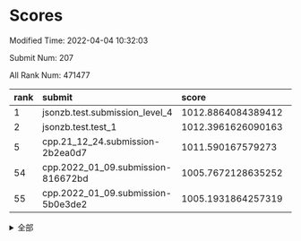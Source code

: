 # Scores

Modified Time: 2022-04-04 10:32:03

Submit Num: 207

All Rank Num: 471477

| rank |               submit               |       score        |       sigma        | pk_num |
| :--- | :--------------------------------- | :----------------- | :----------------- | :----- |
| 1    | jsonzb.test.submission_level_4     | 1012.8864084389412 | 0.797949629780243  | 9113   |
| 2    | jsonzb.test.test_1                 | 1012.3961626090163 | 0.809612819645334  | 9109   |
| 5    | cpp.21_12_24.submission-2b2ea0d7   | 1011.590167579273  | 0.7907856860582502 | 9111   |
| 54   | cpp.2022_01_09.submission-816672bd | 1005.7672128635252 | 0.7107842140912096 | 9112   |
| 55   | cpp.2022_01_09.submission-5b0e3de2 | 1005.1931864257319 | 0.7088984133641908 | 9113   |


<details>
<summary>全部</summary>

| rank |                 submit                 |       score        |       sigma        | pk_num |
| :--- | :------------------------------------- | :----------------- | :----------------- | :----- |
| 1    | jsonzb.test.submission_level_4         | 1012.8864084389412 | 0.797949629780243  | 9113   |
| 2    | jsonzb.test.test_1                     | 1012.3961626090163 | 0.809612819645334  | 9109   |
| 3    | gobigger.level_3.submission_level_3_26 | 1011.9535692025219 | 0.7975318922815453 | 9107   |
| 4    | gobigger.level_3.submission_level_3_21 | 1011.6946741151003 | 0.748830284535948  | 9114   |
| 5    | cpp.21_12_24.submission-2b2ea0d7       | 1011.590167579273  | 0.7907856860582502 | 9111   |
| 6    | gobigger.level_3.submission_level_3_1  | 1011.5233138628306 | 0.7666248115133502 | 9112   |
| 7    | gobigger.level_3.submission_level_3_43 | 1011.0410514259149 | 0.775971032894288  | 9108   |
| 8    | gobigger.level_3.submission_level_3_48 | 1010.9081619800165 | 0.744933135738114  | 9111   |
| 9    | gobigger.level_3.submission_level_3_7  | 1010.8923212250021 | 0.783723353776189  | 9109   |
| 10   | gobigger.level_3.submission_level_3_25 | 1010.8774171796947 | 0.7837591756027897 | 9110   |
| 11   | gobigger.level_3.submission_level_3_31 | 1010.8275533975628 | 0.7537465042737336 | 9110   |
| 12   | gobigger.level_3.submission_level_3_45 | 1010.6935838793645 | 0.7612396420449388 | 9108   |
| 13   | gobigger.level_3.submission_level_3_35 | 1010.6380312967754 | 0.7510803492849594 | 9116   |
| 14   | gobigger.level_3.submission_level_3_17 | 1010.564006311147  | 0.7488525624786472 | 9108   |
| 15   | gobigger.level_3.submission_level_3_5  | 1010.5424664160681 | 0.780141275780269  | 9110   |
| 16   | gobigger.level_3.submission_level_3_33 | 1010.414463427756  | 0.760457859115559  | 9114   |
| 17   | gobigger.level_3.submission_level_3_14 | 1010.267051635033  | 0.7599895369166911 | 9112   |
| 18   | gobigger.level_3.submission_level_3_49 | 1010.2361372772571 | 0.7465483167027355 | 9113   |
| 19   | gobigger.level_3.submission_level_3_12 | 1010.2128534062182 | 0.7649760355243292 | 9114   |
| 20   | gobigger.level_3.submission_level_3_2  | 1010.1645721866636 | 0.7787132644568467 | 9118   |
| 21   | gobigger.level_3.submission_level_3_23 | 1009.9722368956685 | 0.7630023672626381 | 9110   |
| 22   | gobigger.level_3.submission_level_3_13 | 1009.9639509620248 | 0.7603701271846275 | 9108   |
| 23   | gobigger.level_3.submission_level_3_18 | 1009.9474117498885 | 0.759287092525689  | 9112   |
| 24   | gobigger.level_3.submission_level_3_39 | 1009.8964195449942 | 0.747141695313326  | 9111   |
| 25   | gobigger.level_3.submission_level_3_30 | 1009.8700586033618 | 0.7689983403201159 | 9113   |
| 26   | gobigger.level_3.submission_level_3_36 | 1009.7667141155638 | 0.7502222630563551 | 9115   |
| 27   | gobigger.level_3.submission_level_3_24 | 1009.7635879335548 | 0.7796827205810885 | 9115   |
| 28   | gobigger.level_3.submission_level_3_22 | 1009.7072633813267 | 0.7748330629512119 | 9107   |
| 29   | gobigger.level_3.submission_level_3_3  | 1009.6892286768411 | 0.7596376699344816 | 9115   |
| 30   | gobigger.level_3.submission_level_3_20 | 1009.65352398502   | 0.7605800982399846 | 9111   |
| 31   | gobigger.level_3.submission_level_3_11 | 1009.6463589850825 | 0.771078228825871  | 9112   |
| 32   | gobigger.level_3.submission_level_3_9  | 1009.6336241387335 | 0.7544086297758325 | 9114   |
| 33   | gobigger.level_3.submission_level_3_38 | 1009.6149100454581 | 0.7481100939158183 | 9109   |
| 34   | gobigger.level_3.submission_level_3_44 | 1009.5903897375241 | 0.7432506414186292 | 9107   |
| 35   | gobigger.level_3.submission_level_3_15 | 1009.5321629095464 | 0.777143472906063  | 9106   |
| 36   | gobigger.level_3.submission_level_3_42 | 1009.5252365037945 | 0.749759502828719  | 9114   |
| 37   | gobigger.level_3.submission_level_3_27 | 1009.4807361841904 | 0.7352063489226078 | 9106   |
| 38   | gobigger.level_3.submission_level_3_8  | 1009.4294415710982 | 0.7446486214981176 | 9109   |
| 39   | gobigger.level_3.submission_level_3_32 | 1009.4141971097654 | 0.7732138254996621 | 9114   |
| 40   | gobigger.level_3.submission_level_3_10 | 1009.4021222622499 | 0.7439043256596548 | 9118   |
| 41   | gobigger.level_3.submission_level_3_0  | 1009.3443636072344 | 0.7490149301495104 | 9108   |
| 42   | gobigger.level_3.submission_level_3_4  | 1009.2528060551795 | 0.7369321779782438 | 9110   |
| 43   | gobigger.level_3.submission_level_3_47 | 1009.0967377326219 | 0.7514835490126781 | 9114   |
| 44   | gobigger.level_3.submission_level_3_19 | 1009.0509449269074 | 0.7340962291174136 | 9113   |
| 45   | gobigger.level_3.submission_level_3_6  | 1008.9254311827481 | 0.7544724196014456 | 9111   |
| 46   | gobigger.level_3.submission_level_3_28 | 1008.8595334976699 | 0.7500943015357083 | 9113   |
| 47   | gobigger.level_3.submission_level_3_41 | 1008.8576623353367 | 0.7401788813645819 | 9112   |
| 48   | gobigger.level_3.submission_level_3_46 | 1008.8262109219559 | 0.7512255699020742 | 9114   |
| 49   | gobigger.level_3.submission_level_3_40 | 1008.7444354149524 | 0.7439479205951945 | 9108   |
| 50   | gobigger.level_3.submission_level_3_16 | 1008.7408490446663 | 0.7247482204202345 | 9114   |
| 51   | gobigger.level_3.submission_level_3_37 | 1008.5978983782875 | 0.7263986815045003 | 9114   |
| 52   | gobigger.level_3.submission_level_3_34 | 1008.4516523572042 | 0.7301719265803782 | 9113   |
| 53   | gobigger.level_3.submission_level_3_29 | 1008.3468042486118 | 0.7380204099832366 | 9107   |
| 54   | cpp.2022_01_09.submission-816672bd     | 1005.7672128635252 | 0.7107842140912096 | 9112   |
| 55   | cpp.2022_01_09.submission-5b0e3de2     | 1005.1931864257319 | 0.7088984133641908 | 9113   |
| 56   | gobigger.level_1.submission_level_1_11 | 1004.9920005048457 | 0.7202292807100292 | 9110   |
| 57   | gobigger.level_1.submission_level_1_31 | 1004.7919692743641 | 0.721512619335496  | 9112   |
| 58   | gobigger.level_1.submission_level_1_46 | 1004.6038822129362 | 0.7170995774115114 | 9113   |
| 59   | gobigger.level_1.submission_level_1_42 | 1004.5643304890601 | 0.7185616241571147 | 9110   |
| 60   | gobigger.level_1.submission_level_1_26 | 1004.245282471336  | 0.718666738305751  | 9114   |
| 61   | gobigger.level_1.submission_level_1_22 | 1004.2336043512539 | 0.7250428460977096 | 9112   |
| 62   | gobigger.level_1.submission_level_1_36 | 1004.1732505367637 | 0.7215152093063784 | 9110   |
| 63   | gobigger.level_1.submission_level_1_15 | 1004.1331551927688 | 0.7096696109506938 | 9111   |
| 64   | gobigger.level_1.submission_level_1_35 | 1004.0971549115508 | 0.7229732721313985 | 9114   |
| 65   | gobigger.level_1.submission_level_1_34 | 1003.9885533673852 | 0.7308599445023947 | 9113   |
| 66   | gobigger.level_1.submission_level_1_2  | 1003.9696994369663 | 0.7092496719488495 | 9109   |
| 67   | gobigger.level_1.submission_level_1_48 | 1003.9579128143097 | 0.7093351622968175 | 9113   |
| 68   | gobigger.level_1.submission_level_1_13 | 1003.9211268868592 | 0.7253337437028174 | 9111   |
| 69   | gobigger.level_1.submission_level_1_3  | 1003.909312055682  | 0.7122946369679266 | 9108   |
| 70   | gobigger.level_1.submission_level_1_4  | 1003.8555737414438 | 0.719866649694503  | 9111   |
| 71   | gobigger.level_1.submission_level_1_39 | 1003.784614293461  | 0.7116324361744646 | 9109   |
| 72   | gobigger.level_1.submission_level_1_10 | 1003.7764050094165 | 0.7141456771334537 | 9107   |
| 73   | gobigger.level_1.submission_level_1_17 | 1003.7550521647505 | 0.7222289536739975 | 9112   |
| 74   | gobigger.level_1.submission_level_1_43 | 1003.7014392255495 | 0.7168708267791479 | 9110   |
| 75   | gobigger.level_1.submission_level_1_24 | 1003.6157555361035 | 0.7202132687858354 | 9109   |
| 76   | gobigger.level_1.submission_level_1_33 | 1003.5733847205782 | 0.7102572764299117 | 9109   |
| 77   | gobigger.level_1.submission_level_1_29 | 1003.5444592765854 | 0.7138619954404578 | 9110   |
| 78   | gobigger.level_1.submission_level_1_32 | 1003.5038724161989 | 0.7095473781106398 | 9108   |
| 79   | gobigger.level_1.submission_level_1_5  | 1003.480394811874  | 0.7059683243466988 | 9108   |
| 80   | gobigger.level_1.submission_level_1_44 | 1003.3602350170335 | 0.712144675944465  | 9114   |
| 81   | gobigger.level_1.submission_level_1_30 | 1003.288609594091  | 0.7214172178561356 | 9115   |
| 82   | gobigger.level_1.submission_level_1_37 | 1003.1857670189579 | 0.7189170843904635 | 9110   |
| 83   | gobigger.level_1.submission_level_1_8  | 1003.1718113885172 | 0.7171946886149172 | 9108   |
| 84   | gobigger.level_1.submission_level_1_12 | 1003.1053010783965 | 0.7180213186469943 | 9111   |
| 85   | gobigger.level_1.submission_level_1_25 | 1003.0784845653181 | 0.7024940608996701 | 9110   |
| 86   | gobigger.level_1.submission_level_1_0  | 1003.06452439005   | 0.7142891868689124 | 9110   |
| 87   | gobigger.level_1.submission_level_1_45 | 1002.9754124495732 | 0.7170430662333778 | 9108   |
| 88   | gobigger.level_1.submission_level_1_21 | 1002.9411188113968 | 0.7089020712502654 | 9113   |
| 89   | gobigger.level_1.submission_level_1_49 | 1002.919150958537  | 0.7175582961036148 | 9114   |
| 90   | gobigger.level_1.submission_level_1_7  | 1002.9160192421554 | 0.7128851070405319 | 9110   |
| 91   | gobigger.level_1.submission_level_1_38 | 1002.9017038565466 | 0.7119147335636582 | 9113   |
| 92   | gobigger.level_1.submission_level_1_16 | 1002.8330210989392 | 0.7029854589446339 | 9110   |
| 93   | gobigger.level_1.submission_level_1_19 | 1002.7906702251199 | 0.7211139092699949 | 9106   |
| 94   | gobigger.level_1.submission_level_1_1  | 1002.7148985919548 | 0.706949323156885  | 9113   |
| 95   | gobigger.level_1.submission_level_1_9  | 1002.6762195790759 | 0.7056097503962718 | 9108   |
| 96   | gobigger.level_1.submission_level_1_27 | 1002.6596863020566 | 0.7167665873083652 | 9114   |
| 97   | gobigger.level_1.submission_level_1_41 | 1002.656387457783  | 0.7165025211720598 | 9106   |
| 98   | gobigger.level_1.submission_level_1_14 | 1002.5443739013441 | 0.7085909109670219 | 9105   |
| 99   | gobigger.level_1.submission_level_1_6  | 1002.4968235461604 | 0.7046971107189232 | 9104   |
| 100  | gobigger.level_1.submission_level_1_23 | 1002.4072152476249 | 0.7108327495157786 | 9107   |
| 101  | gobigger.level_1.submission_level_1_20 | 1002.4061329344582 | 0.7173979026655205 | 9113   |
| 102  | gobigger.level_1.submission_level_1_28 | 1002.3967950550943 | 0.709279511358286  | 9113   |
| 103  | gobigger.level_1.submission_level_1_47 | 1002.1434778682072 | 0.711587544350104  | 9107   |
| 104  | gobigger.level_1.submission_level_1_40 | 1002.097299224045  | 0.7240230215572407 | 9113   |
| 105  | gobigger.level_1.submission_level_1_18 | 1001.9516686741836 | 0.7174942879469389 | 9108   |
| 106  | gobigger.random.submission_random_34   | 997.3304247471232  | 0.7117198974636357 | 9112   |
| 107  | gobigger.random.submission_random_31   | 997.2960753192092  | 0.6965324347895878 | 9110   |
| 108  | gobigger.random.submission_random_5    | 997.1246620694552  | 0.7057394163735393 | 9105   |
| 109  | gobigger.random.submission_random_37   | 997.0879130211392  | 0.720466044761698  | 9110   |
| 110  | gobigger.random.submission_random_3    | 996.856293378119   | 0.7127668570809021 | 9106   |
| 111  | gobigger.random.submission_random_12   | 996.7579699328771  | 0.7076303320811385 | 9111   |
| 112  | gobigger.random.submission_random_45   | 996.7432654871776  | 0.6971166277757788 | 9107   |
| 113  | gobigger.random.submission_random_27   | 996.7296896208985  | 0.7174582254092335 | 9113   |
| 114  | gobigger.random.submission_random_49   | 996.7192953213046  | 0.7176265731387841 | 9113   |
| 115  | gobigger.random.submission_random_26   | 996.67327278615    | 0.6981538848023093 | 9111   |
| 116  | gobigger.random.submission_random_8    | 996.6083256178068  | 0.7193202581876627 | 9112   |
| 117  | gobigger.random.submission_random_38   | 996.5735314897865  | 0.7010010578528131 | 9102   |
| 118  | gobigger.random.submission_random_39   | 996.448034559398   | 0.704668435553526  | 9116   |
| 119  | gobigger.random.submission_random_0    | 996.3975353572159  | 0.716023725195435  | 9116   |
| 120  | gobigger.random.submission_random_23   | 996.322254555087   | 0.7078262323820832 | 9106   |
| 121  | gobigger.random.submission_random_24   | 996.3019459650951  | 0.7038000266155578 | 9111   |
| 122  | gobigger.random.submission_random_25   | 996.3011361257793  | 0.711655232817459  | 9110   |
| 123  | gobigger.random.submission_random_44   | 996.2846762438     | 0.7114026889964171 | 9112   |
| 124  | gobigger.random.submission_random_43   | 996.2816263746907  | 0.7264023450693522 | 9111   |
| 125  | gobigger.random.submission_random_47   | 996.2790873333972  | 0.7113006064868885 | 9110   |
| 126  | gobigger.random.submission_random_22   | 996.2149350738049  | 0.7150513049689189 | 9111   |
| 127  | gobigger.random.submission_random_9    | 996.0829371157685  | 0.7066851621148965 | 9109   |
| 128  | gobigger.random.submission_random_14   | 996.0414828016725  | 0.7119660092131748 | 9109   |
| 129  | gobigger.random.submission_random_16   | 995.9926453469886  | 0.703727625344128  | 9106   |
| 130  | gobigger.random.submission_random_1    | 995.9063461469191  | 0.7150077799976071 | 9102   |
| 131  | gobigger.random.submission_random_32   | 995.8358260931302  | 0.7098762411303219 | 9111   |
| 132  | gobigger.random.submission_random_46   | 995.8238752800617  | 0.707249807268008  | 9109   |
| 133  | gobigger.random.submission_random_29   | 995.8204182063678  | 0.7027175747607768 | 9114   |
| 134  | gobigger.random.submission_random_13   | 995.8015877405159  | 0.7082766631483367 | 9111   |
| 135  | gobigger.random.submission_random_36   | 995.7954856974936  | 0.725573687194615  | 9110   |
| 136  | gobigger.random.submission_random_17   | 995.7764758040464  | 0.7085308252144731 | 9113   |
| 137  | gobigger.random.submission_random_2    | 995.7474485077139  | 0.7178145146747198 | 9112   |
| 138  | gobigger.random.submission_random_7    | 995.7278521313004  | 0.7182055293374286 | 9112   |
| 139  | gobigger.random.submission_random_21   | 995.7170101584992  | 0.7243588212222606 | 9115   |
| 140  | gobigger.random.submission_random_4    | 995.7043846880472  | 0.7237960521221612 | 9107   |
| 141  | gobigger.random.submission_random_30   | 995.700015326281   | 0.706858744288684  | 9107   |
| 142  | gobigger.random.submission_random_33   | 995.6006243084084  | 0.711301106461256  | 9108   |
| 143  | gobigger.random.submission_random_42   | 995.5919173195131  | 0.7191041619563291 | 9110   |
| 144  | gobigger.random.submission_random_40   | 995.4667785174165  | 0.7053599352555784 | 9111   |
| 145  | gobigger.random.submission_random_35   | 995.4067313078199  | 0.7127401813046802 | 9110   |
| 146  | gobigger.random.submission_random_10   | 995.3935685787706  | 0.6993975595246019 | 9112   |
| 147  | gobigger.random.submission_random_20   | 995.3636242198634  | 0.7037957090765937 | 9106   |
| 148  | gobigger.random.submission_random_28   | 995.3579270546174  | 0.7197712256298862 | 9108   |
| 149  | gobigger.random.submission_random_18   | 995.2280849616898  | 0.719962216200084  | 9115   |
| 150  | gobigger.random.submission_random_6    | 995.1718224041682  | 0.7133177434817531 | 9111   |
| 151  | gobigger.random.submission_random_11   | 995.1450175254157  | 0.709455587598714  | 9114   |
| 152  | gobigger.random.submission_random_15   | 995.0837806093386  | 0.7215479493411754 | 9107   |
| 153  | gobigger.random.submission_random_48   | 995.0445375614198  | 0.7213442293370336 | 9107   |
| 154  | gobigger.random.submission_random_19   | 995.0233524722435  | 0.7150997708290218 | 9112   |
| 155  | gobigger.level_2.submission_level_2_26 | 995.0040916858709  | 0.7208680475761151 | 9110   |
| 156  | gobigger.random.submission_random_41   | 994.9263634200813  | 0.7353177237606704 | 9111   |
| 157  | gobigger.level_2.submission_level_2_23 | 993.716077067948   | 0.7362744191102298 | 9115   |
| 158  | gobigger.level_2.submission_level_2_37 | 993.7048326082295  | 0.727168252246405  | 9109   |
| 159  | gobigger.level_2.submission_level_2_5  | 993.6134016696708  | 0.7549305715480789 | 9113   |
| 160  | gobigger.level_2.submission_level_2_33 | 993.5503961506735  | 0.7273720609916093 | 9115   |
| 161  | gobigger.level_2.submission_level_2_40 | 993.4780566400291  | 0.7343196395465793 | 9115   |
| 162  | gobigger.level_2.submission_level_2_32 | 993.4602908464931  | 0.7410600158022738 | 9110   |
| 163  | gobigger.level_2.submission_level_2_20 | 993.4522624808025  | 0.7423620040290732 | 9112   |
| 164  | gobigger.level_2.submission_level_2_35 | 993.4501788121971  | 0.7392959444407433 | 9107   |
| 165  | gobigger.level_2.submission_level_2_42 | 993.2281456734312  | 0.734546858297536  | 9113   |
| 166  | gobigger.level_2.submission_level_2_44 | 993.0300535872198  | 0.7609719030909212 | 9113   |
| 167  | gobigger.level_2.submission_level_2_30 | 993.024646823375   | 0.7335343976178375 | 9109   |
| 168  | gobigger.level_2.submission_level_2_17 | 992.9742086207563  | 0.7366691300868837 | 9112   |
| 169  | gobigger.level_2.submission_level_2_0  | 992.9726081551657  | 0.7363292209331206 | 9110   |
| 170  | gobigger.level_2.submission_level_2_2  | 992.9263956780927  | 0.7437089823856637 | 9116   |
| 171  | gobigger.level_2.submission_level_2_25 | 992.87324099749    | 0.7224876642640283 | 9110   |
| 172  | gobigger.level_2.submission_level_2_8  | 992.8685660452539  | 0.7379356471117228 | 9115   |
| 173  | gobigger.level_2.submission_level_2_3  | 992.8114623129247  | 0.7443593790810981 | 9109   |
| 174  | gobigger.level_2.submission_level_2_46 | 992.7991172559549  | 0.7443056332451179 | 9114   |
| 175  | gobigger.level_2.submission_level_2_21 | 992.6685758546579  | 0.7436614014537036 | 9111   |
| 176  | gobigger.level_2.submission_level_2_13 | 992.6051975600682  | 0.7454834608125516 | 9108   |
| 177  | gobigger.level_2.submission_level_2_6  | 992.5660413677995  | 0.7527296295882892 | 9117   |
| 178  | gobigger.level_2.submission_level_2_45 | 992.4336674287626  | 0.7515477725723633 | 9108   |
| 179  | gobigger.level_2.submission_level_2_49 | 992.3719335877219  | 0.7461079582945552 | 9107   |
| 180  | gobigger.level_2.submission_level_2_41 | 992.2814510480717  | 0.7298627571401334 | 9101   |
| 181  | gobigger.level_2.submission_level_2_29 | 992.0554923305368  | 0.747610327013678  | 9104   |
| 182  | gobigger.level_2.submission_level_2_19 | 992.0337913646697  | 0.7442405626855457 | 9111   |
| 183  | gobigger.level_2.submission_level_2_15 | 992.0055264948008  | 0.7559677091092207 | 9111   |
| 184  | gobigger.level_2.submission_level_2_18 | 991.8586411583736  | 0.7517329332900351 | 9108   |
| 185  | gobigger.level_2.submission_level_2_4  | 991.8460182027804  | 0.7371951614970271 | 9107   |
| 186  | gobigger.level_2.submission_level_2_9  | 991.6516144828068  | 0.7489421540754362 | 9110   |
| 187  | gobigger.level_2.submission_level_2_43 | 991.6316586039161  | 0.748706622573749  | 9111   |
| 188  | gobigger.level_2.submission_level_2_31 | 991.6212319580354  | 0.7351457427373279 | 9117   |
| 189  | gobigger.level_2.submission_level_2_22 | 991.610131353127   | 0.7364219745366876 | 9112   |
| 190  | gobigger.level_2.submission_level_2_12 | 991.5468468622361  | 0.7496038984085167 | 9114   |
| 191  | gobigger.level_2.submission_level_2_24 | 991.5047117000323  | 0.7300675542282815 | 9114   |
| 192  | gobigger.level_2.submission_level_2_10 | 991.4802589800387  | 0.737124444682022  | 9112   |
| 193  | gobigger.level_2.submission_level_2_47 | 991.4331807288848  | 0.7419868543033236 | 9111   |
| 194  | gobigger.level_2.submission_level_2_16 | 991.4199941064782  | 0.7412755448648438 | 9111   |
| 195  | gobigger.level_2.submission_level_2_27 | 991.265851276073   | 0.77379123771724   | 9110   |
| 196  | gobigger.level_2.submission_level_2_39 | 991.2261418870175  | 0.7580186675816885 | 9108   |
| 197  | gobigger.level_2.submission_level_2_1  | 991.2008438465243  | 0.7474214916652584 | 9111   |
| 198  | gobigger.level_2.submission_level_2_14 | 991.188506342678   | 0.765190267173948  | 9110   |
| 199  | gobigger.level_2.submission_level_2_34 | 991.1648998019181  | 0.7628145584163972 | 9104   |
| 200  | gobigger.level_2.submission_level_2_48 | 991.1394002501843  | 0.763941283295711  | 9110   |
| 201  | gobigger.level_2.submission_level_2_36 | 991.1134252462122  | 0.750962795181687  | 9111   |
| 202  | gobigger.level_2.submission_level_2_7  | 990.9714354509719  | 0.7443562914609727 | 9116   |
| 203  | gobigger.level_2.submission_level_2_38 | 990.7694264454021  | 0.7486994803643318 | 9110   |
| 204  | gobigger.level_2.submission_level_2_28 | 990.3114561262572  | 0.7839830086655432 | 9110   |
| 205  | gobigger.level_2.submission_level_2_11 | 989.6686569765249  | 0.7882693897440456 | 9107   |
| 206  | gobigger.none.submission_none_1        | 978.4539316623599  | 1.2199840219439049 | 9113   |
| 207  | gobigger.none.submission_none_0        | 975.0196482601966  | 1.4352025032289595 | 9110   |

</details>